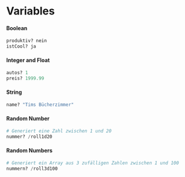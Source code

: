# Variables
#### Boolean
```python
produktiv? nein
istCool? ja
```

#### Integer and Float
```python
autos? 1
preis? 1999.99
```

#### String
```python
name? "Tims Bücherzimmer"
```

#### Random Number
```python
# Generiert eine Zahl zwischen 1 und 20
nummer? /roll1d20
```

#### Random Numbers
```python
# Generiert ein Array aus 3 zufälligen Zahlen zwischen 1 und 100
nummern? /roll3d100
```
